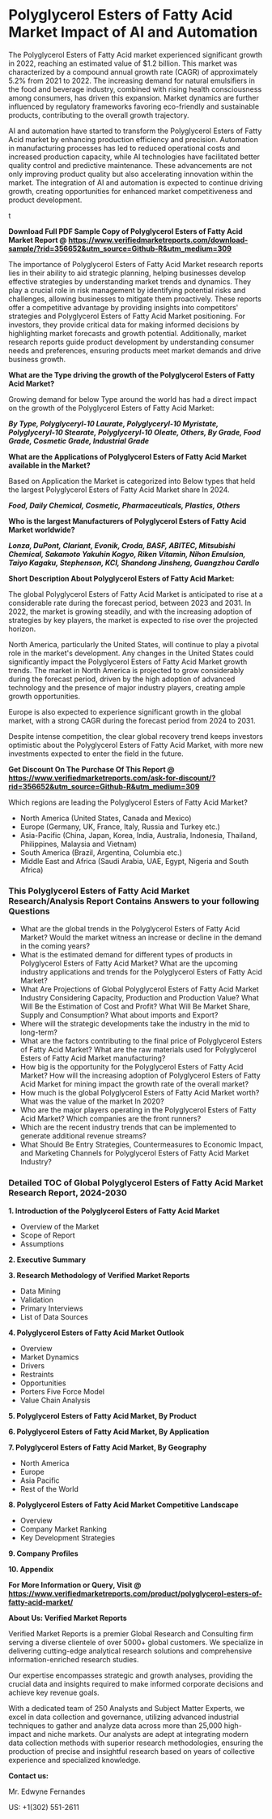 <meta name="title" content="Global Polyglycerol Esters of Fatty Acid Market Impact of AI and Automation"><meta name="description" content="The Polyglycerol Esters of Fatty Acid market experienced significant growth in 2022, reaching an estimated value of $1.2 billion. This market was characterized by a co"><meta name="title" content="Polyglycerol Esters of Fatty Acid Market Size, Share, Scope, Trends, Growth, Opportunities, Analysis, Forecast"><h1>Polyglycerol Esters of Fatty Acid Market Impact of AI and Automation</h1><p>The Polyglycerol Esters of Fatty Acid market experienced significant growth in 2022, reaching an estimated value of $1.2 billion. This market was characterized by a compound annual growth rate (CAGR) of approximately 5.2% from 2021 to 2022. The increasing demand for natural emulsifiers in the food and beverage industry, combined with rising health consciousness among consumers, has driven this expansion. Market dynamics are further influenced by regulatory frameworks favoring eco-friendly and sustainable products, contributing to the overall growth trajectory.</p><p>AI and automation have started to transform the Polyglycerol Esters of Fatty Acid market by enhancing production efficiency and precision. Automation in manufacturing processes has led to reduced operational costs and increased production capacity, while AI technologies have facilitated better quality control and predictive maintenance. These advancements are not only improving product quality but also accelerating innovation within the market. The integration of AI and automation is expected to continue driving growth, creating opportunities for enhanced market competitiveness and product development.</p>t</p><p id="" class=""><strong>Download Full PDF Sample Copy of Polyglycerol Esters of Fatty Acid Market Report @ <a href="https://www.verifiedmarketreports.com/download-sample/?rid=356652&utm_source=Github-R&utm_medium=309" target="_blank">https://www.verifiedmarketreports.com/download-sample/?rid=356652&utm_source=Github-R&utm_medium=309</a></strong></p><p>The importance of&nbsp;Polyglycerol Esters of Fatty Acid Market research reports lies in their ability to aid strategic planning, helping businesses develop effective strategies by understanding market trends and dynamics. They play a crucial role in risk management by identifying potential risks and challenges, allowing businesses to mitigate them proactively. These reports offer a competitive advantage by providing insights into competitors' strategies and Polyglycerol Esters of Fatty Acid Market positioning. For investors, they provide critical data for making informed decisions by highlighting market forecasts and growth potential. Additionally, market research reports guide product development by understanding consumer needs and preferences, ensuring products meet market demands and drive business growth.</p><p><strong>What are the&nbsp;Type driving the growth of the Polyglycerol Esters of Fatty Acid Market?</strong></p><p id="" class="">Growing demand for below Type around the world has had a direct impact on the growth of the Polyglycerol Esters of Fatty Acid Market:</p><em><strong>By Type, Polyglyceryl-10 Laurate, Polyglyceryl-10 Myristate, Polyglyceryl-10 Stearate, Polyglyceryl-10 Oleate, Others, By Grade, Food Grade, Cosmetic Grade, Industrial Grade</strong></em></p><strong>What are the&nbsp;Applications&nbsp;of Polyglycerol Esters of Fatty Acid Market available in the Market?</strong></p><p id="" class="">Based on Application the Market is categorized into Below types that held the largest Polyglycerol Esters of Fatty Acid Market share In 2024.</p><em><strong>Food, Daily Chemical, Cosmetic, Pharmaceuticals, Plastics, Others</strong></em></p><strong>Who is the largest Manufacturers of Polyglycerol Esters of Fatty Acid Market worldwide?</strong></p><p><em><strong>Lonza, DuPont, Clariant, Evonik, Croda, BASF, ABITEC, Mitsubishi Chemical, Sakamoto Yakuhin Kogyo, Riken Vitamin, Nihon Emulsion, Taiyo Kagaku, Stephenson, KCI, Shandong Jinsheng, Guangzhou Cardlo</strong></em></p><p id="" class=""><strong>Short Description About Polyglycerol Esters of Fatty Acid Market:</strong></p><p>The global Polyglycerol Esters of Fatty Acid Market is anticipated to rise at a considerable rate during the forecast period, between 2023 and 2031. In 2022, the market is growing steadily, and with the increasing adoption of strategies by key players, the market is expected to rise over the projected horizon.</p><p>North America, particularly the United States, will continue to play a pivotal role in the market's development. Any changes in the United States could significantly impact the Polyglycerol Esters of Fatty Acid Market growth trends. The market in North America is projected to grow considerably during the forecast period, driven by the high adoption of advanced technology and the presence of major industry players, creating ample growth opportunities.</p><p>Europe is also expected to experience significant growth in the global market, with a strong CAGR during the forecast period from 2024 to 2031.</p><p>Despite intense competition, the clear global recovery trend keeps investors optimistic about the Polyglycerol Esters of Fatty Acid Market, with more new investments expected to enter the field in the future.</p><p id="" class=""><strong>Get Discount On The Purchase Of This Report @ <a href="https://www.verifiedmarketreports.com/ask-for-discount/?rid=356652&utm_source=Github-R&utm_medium=309" target="_blank">https://www.verifiedmarketreports.com/ask-for-discount/?rid=356652&utm_source=Github-R&utm_medium=309</a></strong></p>Which regions are leading the Polyglycerol Esters of Fatty Acid Market?</p><ul><li>North America (United States, Canada and Mexico)</li><li>Europe (Germany, UK, France, Italy, Russia and Turkey etc.)</li><li>Asia-Pacific (China, Japan, Korea, India, Australia, Indonesia, Thailand, Philippines, Malaysia and Vietnam)</li><li>South America (Brazil, Argentina, Columbia etc.)</li><li>Middle East and Africa (Saudi Arabia, UAE, Egypt, Nigeria and South Africa)</li></ul><h3 id="" class="">This Polyglycerol Esters of Fatty Acid Market Research/Analysis Report Contains Answers to your following Questions</h3><ul><li>What are the global trends in the Polyglycerol Esters of Fatty Acid Market? Would the market witness an increase or decline in the demand in the coming years?</li><li>What is the estimated demand for different types of products in Polyglycerol Esters of Fatty Acid Market? What are the upcoming industry applications and trends for the Polyglycerol Esters of Fatty Acid Market?</li><li>What Are Projections of Global Polyglycerol Esters of Fatty Acid Market Industry Considering Capacity, Production and Production Value? What Will Be the Estimation of Cost and Profit? What Will Be Market Share, Supply and Consumption? What about imports and Export?</li><li>Where will the strategic developments take the industry in the mid to long-term?</li><li>What are the factors contributing to the final price of Polyglycerol Esters of Fatty Acid Market? What are the raw materials used for Polyglycerol Esters of Fatty Acid Market manufacturing?</li><li>How big is the opportunity for the Polyglycerol Esters of Fatty Acid Market? How will the increasing adoption of Polyglycerol Esters of Fatty Acid Market for mining impact the growth rate of the overall market?</li><li>How much is the global Polyglycerol Esters of Fatty Acid Market worth? What was the value of the market In 2020?</li><li>Who are the major players operating in the Polyglycerol Esters of Fatty Acid Market? Which companies are the front runners?</li><li>Which are the recent industry trends that can be implemented to generate additional revenue streams?</li><li>What Should Be Entry Strategies, Countermeasures to Economic Impact, and Marketing Channels for Polyglycerol Esters of Fatty Acid Market Industry?</li></ul><h3 id="" class="">Detailed TOC of Global Polyglycerol Esters of Fatty Acid Market Research Report, 2024-2030</h3><p id="" class=""><strong>1. Introduction of the Polyglycerol Esters of Fatty Acid Market</strong></p><ul><li>Overview of the Market</li><li>Scope of Report</li><li>Assumptions</li></ul><p id="" class=""><strong>2. Executive Summary</strong></p><p id="" class=""><strong>3. Research Methodology of Verified Market Reports</strong></p><ul><li>Data Mining</li><li>Validation</li><li>Primary Interviews</li><li>List of Data Sources</li></ul><p id="" class=""><strong>4. Polyglycerol Esters of Fatty Acid Market Outlook</strong></p><ul><li>Overview</li><li>Market Dynamics</li><li>Drivers</li><li>Restraints</li><li>Opportunities</li><li>Porters Five Force Model</li><li>Value Chain Analysis</li></ul><p id="" class=""><strong>5. Polyglycerol Esters of Fatty Acid Market, By Product</strong></p><p id="" class=""><strong>6. Polyglycerol Esters of Fatty Acid Market, By Application</strong></p><p id="" class=""><strong>7. Polyglycerol Esters of Fatty Acid Market, By Geography</strong></p><ul><li>North America</li><li>Europe</li><li>Asia Pacific</li><li>Rest of the World</li></ul><p id="" class=""><strong>8. Polyglycerol Esters of Fatty Acid Market Competitive Landscape</strong></p><ul><li>Overview</li><li>Company Market Ranking</li><li>Key Development Strategies</li></ul><p id="" class=""><strong>9. Company Profiles</strong></p><p id="" class=""><strong>10. Appendix</strong></p><p id="" class=""><strong>For More Information or Query, Visit @ <a href="https://www.verifiedmarketreports.com/product/polyglycerol-esters-of-fatty-acid-market/" target="_blank">https://www.verifiedmarketreports.com/product/polyglycerol-esters-of-fatty-acid-market/</a></strong></p><p id="" class=""><strong>About Us: Verified Market Reports</strong></p><p id="" class="">Verified Market Reports is a premier Global Research and Consulting firm serving a diverse clientele of over 5000+ global customers. We specialize in delivering cutting-edge analytical research solutions and comprehensive information-enriched research studies.</p><p id="" class="">Our expertise encompasses strategic and growth analyses, providing the crucial data and insights required to make informed corporate decisions and achieve key revenue goals.</p><p id="" class="">With a dedicated team of 250 Analysts and Subject Matter Experts, we excel in data collection and governance, utilizing advanced industrial techniques to gather and analyze data across more than 25,000 high-impact and niche markets. Our analysts are adept at integrating modern data collection methods with superior research methodologies, ensuring the production of precise and insightful research based on years of collective experience and specialized knowledge.</p><p id="" class=""><strong>Contact us:</strong></p><p id="" class="">Mr. Edwyne Fernandes</p><p id="" class="">US: +1(302) 551-2611</p>